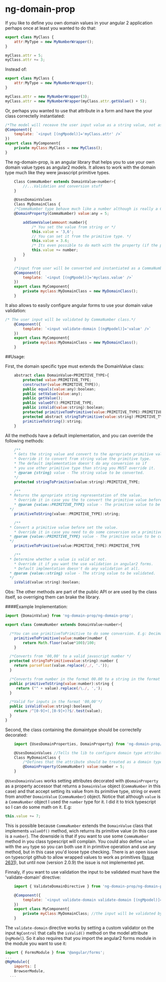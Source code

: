 # ng-domain-prop

If you like to define you own domain values in your angular 2 application perhaps once at least you wanted to do that:

```javascript
export class MyClass {
	attr:MyType = new MyNumberWrapper();
}

myClass.attr = 5;
myClass.attr += 3;
```
Instead of:

```javascript
export class MyClass {
	attr:MyType = new MyNumberWrapper();
}

myClass.attr = new MyNumberWrapper(3);
myClass.attr = new MyNumberWrapper(myClass.attr.getValue() + 5);
```
Or, perhaps you wanted to use that attribute in a form and have the your class correctelly instantiated:

```javascript
/*The model will receave the user input value as a string value, not as a MyNumberWrapper object*/
@Component({
	template: `<input [(ngMpodel)]='myClass.attr' />`
})
export class MyComponent{
	private myClass:MyClass = new MyClass();
}
```

The ng-domain-prop, is an angular library that helps you to use your own domain value types as angular2 models. It allows to work with the domain type much like they were javascript primitive types.

```javascript
	Class CommaNumber extends DomainValue<number>{
		//...Validation and conversion stuff
	}

	@UsesDomainValues
	Class MyDomainClass {
	/*CommaNumber type behave much like a number although is really a CommaNumber object.*/
	@DomainProperty(CommaNumber) value:any = 5;

		addSomeValue(ammount:number){
			/* You set the value from string or */
			this.value = '3,6';
			// You can set it from the primitive type. */
			this.value = 3.6;
			/* Its even possible to do math with the property (if the primitive type is a number ofcourse ;) ).*/
			this.value += number;  
		}
	}

	/*input from user will be converted and instantiated as a CommaNumber object*/
	@Component({
		template: `<input [(ngMpodel)]='myclass.value' />`
	})
	export class MyComponent{
		private myclass:MyDomainClass = new MyDomainClass();
	}
```

It also allows to easily configure angular forms to use your domain value validation:

```javascript
/* The user input will be validated by CommaNumber class.*/
	@Component({
		template: `<input validate-domain [(ngMpodel)]='value' />`
	})
	export class MyComponent{
		private myclass:MyDomainClass = new MyDomainClass();
	}
```

##Usage:

First, the domain specific type must extends the DomainValue class:
```javascript
	abstract class DomainValue<PRIMITIVE_TYPE>{
		protected value:PRIMITIVE_TYPE;
		constructor(value:PRIMITIVE_TYPE));
		public equals(value:any):boolean;
		public setValue(value:any);
		public getValue();
		public valueOf():PRIMITIVE_TYPE;
		public isValid(value:string):boolean;
		protected primitiveTomPrimitive(value:PRIMITIVE_TYPE):PRIMITIVE_TYPE;
		protected abstract stringToPrimitive(value:string):PRIMITIVE_TYPE;
		primitiveToString():string;
	}
```

All the methods have a default implementation, and you can override the following methods:

```javascript
	/**
	* Gets the string value and convert to the apropriate primitive value.
	* Override it to convert from string value the primitive type.
	* The default implementation doesn't do any conversion so if
	* you use other primitive type than string you MUST override it.
 	* @param {string} value - The string value to be converted.
 	*/
	protected stringToPrimitive(value:string):PRIMITIVE_TYPE;

	/**
  * Returns the apropriate string representation of the value.
	* Override it in case you the to convert the primitive value before is shown
	* @param {value::PRIMITIVE_TYPE} value - The primitive value to be converted.
  */
	primitiveToString(value::PRIMITIVE_TYPE):string;

	/**
  * Convert a primitive value before set the value.
	* Override it in case you need to do some conversion on a primitive value.
  * @param {value::PRIMITIVE_TYPE} value - The primitive value to be converted.
  */
	primitiveToPrimitive(value:PRIMITIVE_TYPE):PRIMITIVE_TYPE

	/**
  * Determine whether a value is valid or not.
	* Override it if you want the use validation in angular2 forms.
	* Default implmentation doesn't do any validation at all.
  * @param {value::string} value - The string value to be validated.
  */
	isValid(value:string):boolean;
```

Obs: The other methods are part of the public API or are used by the class itself, so overriging them can brake the library.

####Example Implementation:

```javascript
import {DomainValue} from 'ng-domain-prop/ng-domain-prop';

export class CommaNumber extends DomainValue<number>{

  /*You can use primitiveToPrimitive to do some conversion. E.g: Decimal digit truncation*/
	primitiveToPrimitive(value:number)number {
		return Math.floor(value*100)/100;
	}

  /*Converts from '00,00' to a valid javascript number */
  protected stringToPrimitivevalue:string):number {
    return parseFloat(value.replace(/,/, '.'));
  }

  /*Converts from number in the format 00.00 to a string in the format '00,00'*/
  public primitiveToString(value:number):string {
     return ("" + value).replace(/\./, ',');
  }

  /*Valid for inputs in the format '00,00'*/
  public isValid(value:string):boolean{
    return /^[0-9]+(,[0-9]+)?$/.test(value);
  }
}
```


Second, the class containing the domaintype should be correctelly decorated:

```javascript
	import {UsesDomainProperties, DomainProperty} from 'ng-domain-prop/ng-domain-prop';

	@UsesDomainValues //Tells the lib to configure domain type attributes
	Class MyDomainClass {
		/*Defines that the attribute should be treated as a domain type*/
		@DomainProperty(CommaNumber) value:number = 5;
	}
```
`@UsesDomainValues` works setting attributes decorated with `@DomainProperty` as a property accessor that returns a `DomainValue` object (`CommaNumber` in this case) and that accept setting its value from its primitive type, string or event from another `DomainValue` (`CommaNumber`) object.
Notice that although `value` is a `CommaNumber` object I used the `number` type for it. I did it to trick typescript so I can do some math on it. E.g:

```javascript
this.value += 7;
```
This is possible because `CommaNumber` extends the `DomainValue` class that implements `valueOf()` method, wich returns its primitive value (in this case is a `number`). The downside is that if you want to use some `CommaNumber` method in you class typescript will complain. You could also define `value` with the `any` type so you can both use it in primitive operation and use any method, but in this case you'd loose type checking. There is an open issue on typescript github to allow wrapped values to work as primitives ([Issue 2631](https://github.com/Microsoft/TypeScript/issues/2361)), but until now (version 2.0.9) the issue is not implemented yet.

Finnaly, if you want to use validation the input to be validated must have the 'validate-domain' directive:

```javascript
	import { ValidateDomainDirective } from 'ng-domain-prop/ng-domain-prop';

	@Component({
		template: `<input validate-domain validate-domain [(ngMpodel)]='myClass.value' />`
	})
	export class MyComponent{
		private myClass:MyDomainClass; //the input will be validated by the domain class.
	}
```

The `validate-domain` directive works by setting a custom validator on the input `NgControl` that calls the `isValid()` method on the model attribute (`ngModel`). So it also requires that you import the angular2 forms module in the module you want to use it:

```javascript
import { FormsModule } from '@angular/forms';
...
@NgModule({
	imports: [
    BrowserModule,
  ...
```
